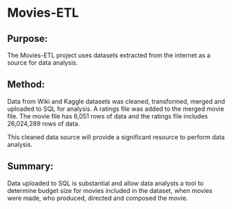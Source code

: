 # Movies-ETL

## Purpose:
The Movies-ETL project uses datasets extracted from the internet as a source for data analysis. 

## Method: 
Data from Wiki and Kaggle datasets was cleaned, transformed, merged and uploaded to SQL for analysis. A ratings file was added to the merged movie file. The movie file has 6,051 rows of data and the ratings file includes 26,024,289 rows of data. 

This cleaned data source will provide a significant resource to perform data analysis. 

## Summary: 
Data uploaded to SQL is substantial and allow data analysts a tool to determine budget size for movies included in the dataset, when movies were made, who produced, directed and composed the movie. 